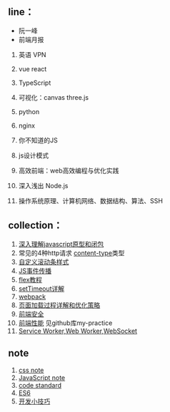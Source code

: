 ## line：
- 阮一峰
- 前端月报

1. 英语 VPN
3. vue react
4. TypeScript
6. 可视化：canvas three.js
4. python
5. nginx


1. 你不知道的JS
1. js设计模式
3. 高效前端：web高效编程与优化实践
3. 深入浅出 Node.js
5. 操作系统原理、计算机网络、数据结构、算法、SSH


## collection：
1. [深入理解javascript原型和闭包](http://www.cnblogs.com/wangfupeng1988/p/3977924.html)
2. 常见的4种http请求 [content-type](http://blog.csdn.net/jam_yin/article/details/51837204)类型
3. [自定义滚动条样式](https://github.com/15754600159/my-practice/blob/master/03%20%E6%9C%89%E8%B6%A3/05%20CSS%E7%89%B9%E6%80%A7/02%20%E6%BB%9A%E5%8A%A8%E6%9D%A1%E4%B8%AA%E6%80%A7%E5%8C%96/scrollbar.html)
4. [JS事件传播](https://github.com/15754600159/my-practice/blob/master/01%20%E8%AF%AD%E6%B3%95/07%20%E4%BA%8B%E4%BB%B6%E4%BC%A0%E6%92%AD/event.js)
5. [flex教程](http://www.ruanyifeng.com/blog/2015/07/flex-grammar.html)
6. [setTimeout详解](http://mp.weixin.qq.com/s/poxACQftbiXg2ePtfTrkkQ)
8. [webpack](http://www.jianshu.com/p/42e11515c10f)
9. [页面加载过程详解和优化策略](http://www.jianshu.com/p/e34cf19f9c7d)
10. [前端安全](https://jkchao.cn/article/59de0283c52d5a4ba98b1f0d)
11. [前端性能](https://github.com/15754600159/my-practice/blob/master/01%20%E8%AF%AD%E6%B3%95/03%20JavaScript%E9%AB%98%E7%BA%A7%E7%A8%8B%E5%BA%8F%E8%AE%BE%E8%AE%A1/7%20%E6%80%A7%E8%83%BD/perform.js)  见github库my-practice 
12. [Service Worker,Web Worker,WebSocket](https://www.2cto.com/kf/201711/700150.html)

## note
1. [css note](https://github.com/15754600159/my-practice/blob/master/04%20note/css%20note.md)
2. [JavaScript note](https://github.com/15754600159/my-practice/blob/master/04%20note/JavaScript%20note.md)
3. [code standard](https://github.com/15754600159/my-practice/blob/master/04%20note/code%20standard.md)
4. [ES6](https://github.com/15754600159/my-practice/blob/master/04%20note/ES6.md)
5. [开发小技巧](https://github.com/15754600159/my-practice/blob/master/04%20note/%E5%BC%80%E5%8F%91%E5%B0%8F%E6%8A%80%E5%B7%A7.md)





